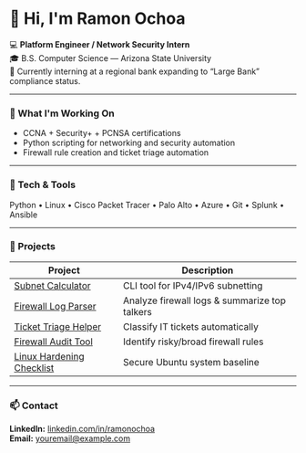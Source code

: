 # 👋 Hi, I'm Ramon Ochoa

💻 **Platform Engineer / Network Security Intern**  
🎓 B.S. Computer Science — Arizona State University  
🏦 Currently interning at a regional bank expanding to “Large Bank” compliance status.

---

### 🧠 What I'm Working On
- CCNA + Security+ + PCNSA certifications  
- Python scripting for networking and security automation  
- Firewall rule creation and ticket triage automation  

---

### 🧰 Tech & Tools
Python • Linux • Cisco Packet Tracer • Palo Alto • Azure • Git • Splunk • Ansible

---

### 🧩 Projects
| Project | Description |
|----------|--------------|
| [Subnet Calculator](https://github.com/ramonochoa/subnet-calculator) | CLI tool for IPv4/IPv6 subnetting |
| [Firewall Log Parser](https://github.com/ramonochoa/firewall-log-parser) | Analyze firewall logs & summarize top talkers |
| [Ticket Triage Helper](https://github.com/ramonochoa/ticket-triage-helper) | Classify IT tickets automatically |
| [Firewall Audit Tool](https://github.com/ramonochoa/firewall-audit-tool) | Identify risky/broad firewall rules |
| [Linux Hardening Checklist](https://github.com/ramonochoa/linux-hardening-checklist) | Secure Ubuntu system baseline |

---

### 📫 Contact
**LinkedIn:** [linkedin.com/in/ramonochoa](#)  
**Email:** youremail@example.com
